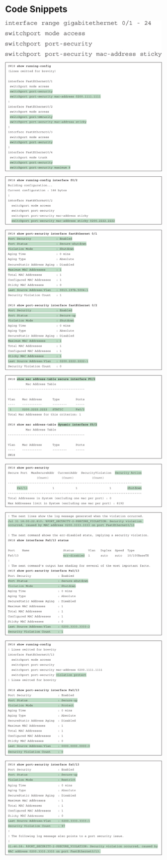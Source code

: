 # Code Snippets

[![Images](images/vol2_f0223-01.jpg)](vol2_ch11.xhtml#f0223-01a)

[![Images](images/vol2_f0227-01.jpg)](vol2_ch11.xhtml#f0227-01a)

[![Images](images/vol2_f0228-01.jpg)](vol2_ch11.xhtml#f0228-01a)

[![Images](images/vol2_f0228-02.jpg)](vol2_ch11.xhtml#f0228-02a)

[![Images](images/vol2_f0230-01.jpg)](vol2_ch11.xhtml#f0230-01a)

[![Images](images/vol2_f0232-01.jpg)](vol2_ch11.xhtml#f0232-01a)

[![Images](images/vol2_f0232-02.jpg)](vol2_ch11.xhtml#f0232-02a)

[![Images](images/vol2_f0234-01.jpg)](vol2_ch11.xhtml#f0234-01a)

[![Images](images/vol2_f0234-02.jpg)](vol2_ch11.xhtml#f0234-02a)